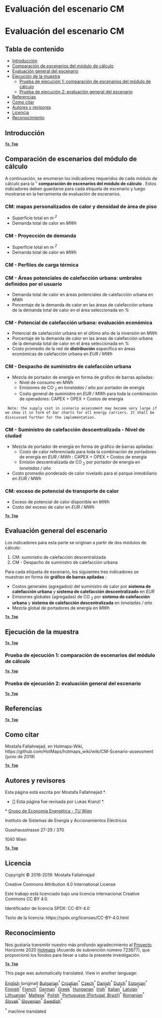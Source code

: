 <h1> <a class="anchor" id="cm-scenario-assessment" href="#cm-scenario-assessment"><i class="fa fa-link"></i></a> Evaluación del escenario CM </h1><h1> <a class="anchor" id="cm-scenario-assessment" href="#cm-scenario-assessment"><i class="fa fa-link"></i></a> Evaluación del escenario CM </h1><h2> <a class="anchor" id="table-of-contents" href="#table-of-contents"><i class="fa fa-link"></i></a> Tabla de contenido </h2><ul><li> <a href="#introduction">Introducción</a> </li><li> <a href="#calculation-module-scenario-comparison">Comparación de escenarios del módulo de cálculo</a> </li><li> <a href="#overall-scenario-assessment">Evaluación general del escenario</a> </li><li> <a href="#sample-run">Ejecución de la muestra</a> <ul><li> <a href="#test-run-1-calculation-module-scenario-comparison">Prueba de ejecución 1: comparación de escenarios del módulo de cálculo</a> </li><li> <a href="#test-run-2-overall-scenario-assessment">Prueba de ejecución 2: evaluación general del escenario</a> </li></ul></li><li> <a href="#references">Referencias</a> </li><li> <a href="#how-to-cite">Como citar</a> </li><li> <a href="#authors-and-reviewers">Autores y revisores</a> </li><li> <a href="#license">Licencia</a> </li><li> <a href="#acknowledgement">Reconocimiento</a> </li></ul><h2> <a class="anchor" id="introduction" href="#introduction"><i class="fa fa-link"></i></a> Introducción </h2><p><ins> <code><strong><a href="#table-of-contents">To Top</a></strong></code> </ins> </p><h2> <a class="anchor" id="calculation-module-scenario-comparison" href="#calculation-module-scenario-comparison"><i class="fa fa-link"></i></a> Comparación de escenarios del módulo de cálculo </h2><p> A continuación, se enumeran los indicadores requeridos de cada módulo de cálculo para la &quot; <strong>comparación de escenarios del módulo de cálculo</strong> . Estos indicadores deben guardarse para cada etiqueta de escenario y luego mostrarse en la herramienta de evaluación de escenarios. </p><h3> <a class="anchor" id="cm---customized-heat-and-floor-area-density-maps" href="#cm---customized-heat-and-floor-area-density-maps"><i class="fa fa-link"></i></a> CM: mapas personalizados de calor y densidad de área de piso </h3><ul><li> Superficie total en <em><em>m <sup>2</sup></em></em> </li><li> Demanda total de calor en <em><em>MWh</em></em> </li></ul><h3> <a class="anchor" id="cm---demand-projection" href="#cm---demand-projection"><i class="fa fa-link"></i></a> CM - Proyección de demanda </h3><ul><li> Superficie total en <em><em>m <sup>2</sup></em></em> </li><li> Demanda total de calor en <em><em>MWh</em></em> </li></ul><h3> <a class="anchor" id="cm---heat-load-profiles" href="#cm---heat-load-profiles"><i class="fa fa-link"></i></a> CM - Perfiles de carga térmica </h3><h3> <a class="anchor" id="cm---district-heating-potential-areas--user-defined-thresholds" href="#cm---district-heating-potential-areas--user-defined-thresholds"><i class="fa fa-link"></i></a> CM - Áreas potenciales de calefacción urbana: umbrales definidos por el usuario </h3><ul><li> Demanda total de calor en áreas potenciales de calefacción urbana en <em><em>MWh</em></em> </li><li> Porcentaje de la demanda de calor en las áreas de calefacción urbana de la demanda total de calor en el área seleccionada en <em><em>%</em></em> </li></ul><h3> <a class="anchor" id="cm---district-heating-potential--economic-assessment" href="#cm---district-heating-potential--economic-assessment"><i class="fa fa-link"></i></a> CM - Potencial de calefacción urbana: evaluación económica </h3><ul><li> Potencial de calefacción urbana en el último año de la inversión en <em><em>MWh</em></em> </li><li> Porcentaje de la demanda de calor en las áreas de calefacción urbana de la demanda total de calor en el área seleccionada en <em><em>%</em></em> </li><li> Costo promedio de la red de <strong>distribución</strong> específica en áreas económicas de calefacción urbana en <em><em>EUR / MWh</em></em> </li></ul><h3> <a class="anchor" id="cm---district-heating-supply-dispatch" href="#cm---district-heating-supply-dispatch"><i class="fa fa-link"></i></a> CM - Despacho de suministro de calefacción urbana </h3><ul><li> Mezcla de portador de energía en forma de gráfico de barras apiladas: <ul><li> Nivel de consumo en <em><em>MWh</em></em> </li><li> Emisiones de CO <sub>2</sub> en <em><em>toneladas / año</em></em> por portador de energía </li><li> Costo general de suministro en <em><em>EUR / MWh</em></em> para toda la combinación de operadores: CAPEX + OPEX + Costos de energía </li></ul></li></ul><pre> <code>Note: the supply cost in scenario assessment may become very large if we show it in form of bar charts for all energy carriers. It shall be disscussed further for the implementation.</code> </pre><h3> <a class="anchor" id="cm---decentral-heating-supply---city-level" href="#cm---decentral-heating-supply---city-level"><i class="fa fa-link"></i></a> CM - Suministro de calefacción descentralizada - Nivel de ciudad </h3><ul><li> Mezcla de portador de energía en forma de gráfico de barras apiladas: <ul><li> Costo de calor referenciado para toda la combinación de portadores de energía en <em><em>EUR / MWh</em></em> : CAPEX + OPEX + Costos de energía </li><li> Emisión descentralizada de CO <sub>2</sub> por portador de energía en <em><em>toneladas / año</em></em> </li></ul></li><li> Costo promedio ponderado de calor nivelado para el parque inmobiliario en <em><em>EUR / MWh</em></em> </li></ul><h3> <a class="anchor" id="cm---excess-heat-transport-potential" href="#cm---excess-heat-transport-potential"><i class="fa fa-link"></i></a> CM: exceso de potencial de transporte de calor </h3><ul><li> Exceso de potencial de calor disponible en <em><em>MWh</em></em> </li><li> Costo del exceso de calor en <em><em>EUR / MWh</em></em> </li></ul><p><ins> <code><strong><a href="#table-of-contents">To Top</a></strong></code> </ins> </p><h2> <a class="anchor" id="overall-scenario-assessment" href="#overall-scenario-assessment"><i class="fa fa-link"></i></a> Evaluación general del escenario </h2><p> Los indicadores para esta parte se originan a partir de dos módulos de cálculo: </p><ol><li> CM: suministro de calefacción descentralizada </li><li> CM - Despacho de suministro de calefacción urbana </li></ol><p> Para cada etiqueta de escenario, los siguientes tres indicadores se muestran en forma de <strong>gráfico de barras apiladas</strong> : </p><ul><li> Costos generales (agregados) del suministro de calor por <strong>sistema de calefacción urbana</strong> y <strong>sistema de calefacción descentralizado</strong> en <em><em>EUR</em></em> </li><li> Emisiones globales (agregadas) de CO <sub>2</sub> por <strong>sistema de calefacción urbana</strong> y <strong>sistema de calefacción descentralizada</strong> en <em><em>toneladas / año</em></em> </li><li> Mezcla global de portadores de energía en <em><em>MWh</em></em> </li></ul><p><ins> <code><strong><a href="#table-of-contents">To Top</a></strong></code> </ins> </p><h2> <a class="anchor" id="sample-run" href="#sample-run"><i class="fa fa-link"></i></a> Ejecución de la muestra </h2><p><ins> <code><strong><a href="#table-of-contents">To Top</a></strong></code> </ins> </p><h3> <a class="anchor" id="test-run-1--calculation-module-scenario-comparison" href="#test-run-1--calculation-module-scenario-comparison"><i class="fa fa-link"></i></a> Prueba de ejecución 1: comparación de escenarios del módulo de cálculo </h3><p><ins> <code><strong><a href="#table-of-contents">To Top</a></strong></code> </ins> </p><h3> <a class="anchor" id="test-run-2--overall-scenario-assessment" href="#test-run-2--overall-scenario-assessment"><i class="fa fa-link"></i></a> Prueba de ejecución 2: evaluación general del escenario </h3><p><ins> <code><strong><a href="#table-of-contents">To Top</a></strong></code> </ins> </p><h2> <a class="anchor" id="references" href="#references"><i class="fa fa-link"></i></a> Referencias </h2><p><ins> <code><strong><a href="#table-of-contents">To Top</a></strong></code> </ins> </p><h2> <a class="anchor" id="how-to-cite" href="#how-to-cite"><i class="fa fa-link"></i></a> Como citar </h2><p> Mostafa Fallahnejad, en Hotmaps-Wiki, https://github.com/HotMaps/hotmaps_wiki/wiki/CM-Scenario-assessment (junio de 2019) </p><p><ins> <code><strong><a href="#table-of-contents">To Top</a></strong></code> </ins> </p><h2> <a class="anchor" id="authors-and-reviewers" href="#authors-and-reviewers"><i class="fa fa-link"></i></a> Autores y revisores </h2><p> Esta página está escrita por Mostafa Fallahnejad *. </p><ul><li> [] Esta página fue revisada por Lukas Kranzl *. </li></ul><p> * <a href="https://eeg.tuwien.ac.at/">Grupo de Economía Energética - TU Wien</a> </p><p> Instituto de Sistemas de Energía y Accionamientos Eléctricos </p><p> Gusshausstrasse 27-29 / 370 </p><p> 1040 Wien </p><p><ins> <code><strong><a href="#table-of-contents">To Top</a></strong></code> </ins> </p><h2> <a class="anchor" id="license" href="#license"><i class="fa fa-link"></i></a> Licencia </h2><p> Copyright © 2016-2019: Mostafa Fallahnejad </p><p> Creative Commons Attribution 4.0 International License </p><p> Este trabajo está licenciado bajo una licencia internacional Creative Commons CC BY 4.0. </p><p> Identificador de licencia SPDX: CC-BY-4.0 </p><p> Texto de la licencia: https://spdx.org/licenses/CC-BY-4.0.html </p><h2> <a class="anchor" id="acknowledgement" href="#acknowledgement"><i class="fa fa-link"></i></a> Reconocimiento </h2><p> Nos gustaría transmitir nuestro más profundo agradecimiento al <a href="https://www.hotmaps-project.eu">Proyecto</a> Horizonte 2020 <a href="https://www.hotmaps-project.eu">Hotmaps</a> (Acuerdo de subvención número 723677), que proporcionó los fondos para llevar a cabo la presente investigación. </p><p><ins> <code><strong><a href="#table-of-contents">To Top</a></strong></code> </ins> </p>
<!--- THIS IS A SUPER UNIQUE IDENTIFIER -->

This page was automatically translated. View in another language:

[English](../en/CM-Scenario-assessment) (original) [Bulgarian](../bg/CM-Scenario-assessment)<sup>\*</sup> [Croatian](../hr/CM-Scenario-assessment)<sup>\*</sup> [Czech](../cs/CM-Scenario-assessment)<sup>\*</sup> [Danish](../da/CM-Scenario-assessment)<sup>\*</sup> [Dutch](../nl/CM-Scenario-assessment)<sup>\*</sup> [Estonian](../et/CM-Scenario-assessment)<sup>\*</sup> [Finnish](../fi/CM-Scenario-assessment)<sup>\*</sup> [French](../fr/CM-Scenario-assessment)<sup>\*</sup> [German](../de/CM-Scenario-assessment)<sup>\*</sup> [Greek](../el/CM-Scenario-assessment)<sup>\*</sup> [Hungarian](../hu/CM-Scenario-assessment)<sup>\*</sup> [Irish](../ga/CM-Scenario-assessment)<sup>\*</sup> [Italian](../it/CM-Scenario-assessment)<sup>\*</sup> [Latvian](../lv/CM-Scenario-assessment)<sup>\*</sup> [Lithuanian](../lt/CM-Scenario-assessment)<sup>\*</sup> [Maltese](../mt/CM-Scenario-assessment)<sup>\*</sup> [Polish](../pl/CM-Scenario-assessment)<sup>\*</sup> [Portuguese (Portugal, Brazil)](../pt/CM-Scenario-assessment)<sup>\*</sup> [Romanian](../ro/CM-Scenario-assessment)<sup>\*</sup> [Slovak](../sk/CM-Scenario-assessment)<sup>\*</sup> [Slovenian](../sl/CM-Scenario-assessment)<sup>\*</sup>  [Swedish](../sv/CM-Scenario-assessment)<sup>\*</sup> 

<sup>\*</sup> machine translated
